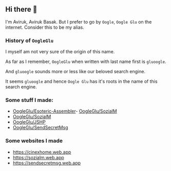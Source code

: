 ## Hi there 👋

I'm Aviruk, Aviruk Basak. But I prefer to go by `Oogle`, `Oogle Glu` on the internet. Consider this to be my alias.

### History of `OogleGlu`
I myself am not very sure of the origin of this name.

As far as I remember, `OogleGlu` when written with last name first is `gluoogle`.

And `gluoogle` sounds more or less like our beloved search engine.

It seems `gluoogle` and hence `Oogle Glu` has it's roots in the name of this search engine.

### Some stuff I made:
- [OogleGlu/Esoteric-Assembler](https://github.com/OogleGlu/Esoteric-Assembler)- [OogleGlu/SozialM](https://github.com/OogleGlu/SozialM)
- [OogleGlu/SozialM](https://github.com/OogleGlu/SozialM)
- [OogleGlu/JSHP](https://github.com/OogleGlu/JSHP)
- [OogleGlu/SendSecretMsg](https://github.com/OogleGlu/SendSecretMsg)

### Some websites I made
- https://cinexhome.web.app
- https://sozialm.web.app
- https://sendsecretmsg.web.app
